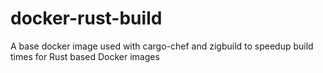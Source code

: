 # docker-rust-build
A base docker image used with cargo-chef and zigbuild to speedup build times for Rust based Docker images

